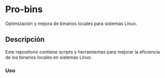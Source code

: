 # Pro-bins

Optimización y mejora de binarios locales para sistemas Linux.

## Descripción

Este repositorio contiene scripts y herramientas para mejorar la eficiencia de los binarios locales en sistemas Linux. 

### Uso

